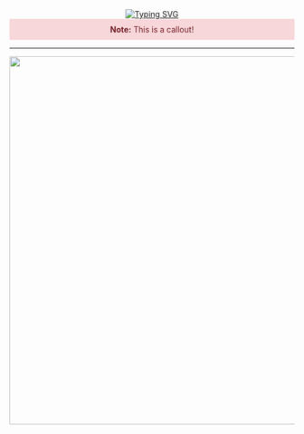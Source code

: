 <div>
  
  <div align="center">
    <a href="https://git.io/typing-svg"><img src="https://readme-typing-svg.demolab.com?font=Yuji+Syuku&size=170&duration=1000&pause=500&color=34A8FF&background=FFFFFF00&center=true&vCenter=true&width=500&height=190&lines=%E4%B8%80%E7%95%AA" alt="Typing SVG" /></a>

<div style="padding:10px; margin-bottom:10px; background-color:#f8d7da; color:#721c24; border-color:#f5c6cb;">
<strong>Note:</strong> This is a callout!
</div>
  <hr/>
  </div>
  
<p align="center">
<img src="https://github.com/cheiru94/cheiru94/assets/146077826/6b5df34f-941a-4522-9dca-d1019dc67a75"  width="1000px" height="650"> 
</p>

  
</div>
